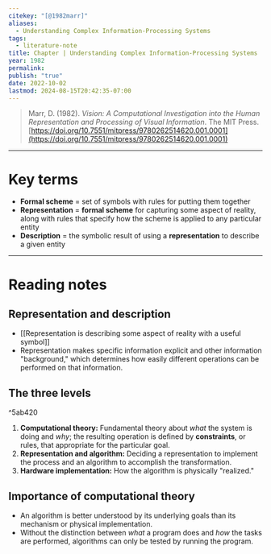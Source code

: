 ```yaml
---
citekey: "[@1982marr]"
aliases:
  - Understanding Complex Information-Processing Systems
tags:
  - literature-note
title: Chapter | Understanding Complex Information-Processing Systems
year: 1982
permalink: 
publish: "true"
date: 2022-10-02
lastmod: 2024-08-15T20:42:35-07:00
---
```

>Marr, D. (1982). _Vision: A Computational Investigation into the Human Representation and Processing of Visual Information_. The MIT Press. [https://doi.org/10.7551/mitpress/9780262514620.001.0001](https://doi.org/10.7551/mitpress/9780262514620.001.0001)

---
# Key terms

- **Formal scheme** = set of symbols with rules for putting them together
- **Representation** = **formal scheme** for capturing some aspect of reality, along with rules that specify how the scheme is applied to any particular entity
- **Description** = the symbolic result of using a **representation** to describe a given entity

---
# Reading notes

## Representation and description
- [[Representation is describing some aspect of reality with a useful symbol]]
- Representation makes specific information explicit and other information "background," which determines how easily different operations can be performed on that information.

## The three levels

^5ab420

1. **Computational theory:** Fundamental theory about *what* the system is doing and *why*; the resulting operation is defined by **constraints**, or rules, that appropriate for the particular goal.
2. **Representation and algorithm:** Deciding a representation to implement the process and an algorithm to accomplish the transformation.
3. **Hardware implementation:** How the algorithm is physically "realized."

## Importance of computational theory

- An algorithm is better understood by its underlying goals than its mechanism or physical implementation. 
- Without the distinction between *what* a program does and *how* the tasks are performed, algorithms can only be tested by running the program.